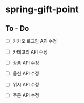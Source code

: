 # spring-gift-point

## To - Do 
- [ ] 카카오 로그인 API 수정   
- [ ] 카테고리 API 수정
- [ ] 상품 API 수정
- [ ] 옵션 API 수정
- [ ] 위시 API 수정
- [ ] 주문 API 수정


